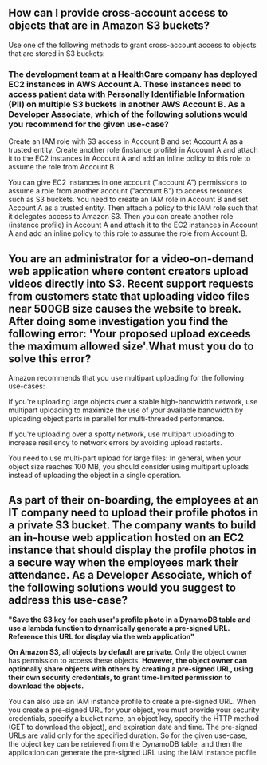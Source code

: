 ## How can I provide cross-account access to objects that are in Amazon S3 buckets?

Use one of the following methods to grant cross-account access to objects that are stored in S3 buckets:

### The development team at a HealthCare company has deployed EC2 instances in AWS Account A. These instances need to access patient data with Personally Identifiable Information (PII) on multiple S3 buckets in another AWS Account B. As a Developer Associate, which of the following solutions would you recommend for the given use-case?

Create an IAM role with S3 access in Account B and set Account A as a trusted entity. Create another role (instance profile) in Account A and attach it to the EC2 instances in Account A and add an inline policy to this role to assume the role from Account B

You can give EC2 instances in one account ("account A") permissions to assume a role from another account ("account B") to access resources such as S3 buckets. You need to create an IAM role in Account B and set Account A as a trusted entity. Then attach a policy to this IAM role such that it delegates access to Amazon S3. Then you can create another role (instance profile) in Account A and attach it to the EC2 instances in Account A and add an inline policy to this role to assume the role from Account B.

## You are an administrator for a video-on-demand web application where content creators upload videos directly into S3. Recent support requests from customers state that uploading video files near 500GB size causes the website to break. After doing some investigation you find the following error: 'Your proposed upload exceeds the maximum allowed size'.What must you do to solve this error?

Amazon recommends that you use multipart uploading for the following use-cases:

If you're uploading large objects over a stable high-bandwidth network, use multipart uploading to maximize the use of your available bandwidth by uploading object parts in parallel for multi-threaded performance.

If you're uploading over a spotty network, use multipart uploading to increase resiliency to network errors by avoiding upload restarts.

You need to use multi-part upload for large files: In general, when your object size reaches 100 MB, you should consider using multipart uploads instead of uploading the object in a single operation.

## As part of their on-boarding, the employees at an IT company need to upload their profile photos in a private S3 bucket. The company wants to build an in-house web application hosted on an EC2 instance that should display the profile photos in a secure way when the employees mark their attendance. As a Developer Associate, which of the following solutions would you suggest to address this use-case?

**"Save the S3 key for each user's profile photo in a DynamoDB table and use a lambda function to dynamically generate a pre-signed URL. Reference this URL for display via the web application"**

**On Amazon S3, all objects by default are private**. Only the object owner has permission to access these objects. **However, the object owner can optionally share objects with others by creating a pre-signed URL, using their own security credentials, to grant time-limited permission to download the objects.**

You can also use an IAM instance profile to create a pre-signed URL. When you create a pre-signed URL for your object, you must provide your security credentials, specify a bucket name, an object key, specify the HTTP method (GET to download the object), and expiration date and time. The pre-signed URLs are valid only for the specified duration. So for the given use-case, the object key can be retrieved from the DynamoDB table, and then the application can generate the pre-signed URL using the IAM instance profile.



